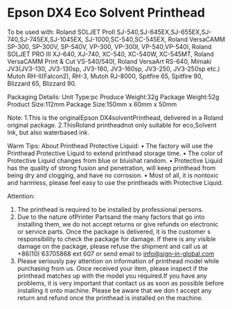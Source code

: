 # Epson DX4 Eco Solvent Printhead

To be used with:
Roland SOLJET ProII SJ-540,SJ-645EX,SJ-655EX,SJ-740,SJ-745EX,SJ-1045EX, SJ-1000,SC-540,SC-545EX,
Roland VersaCAMM SP-300, SP-300V, SP-540V, VP-300, VP-300I, VP-540,VP-540I,
Roland SOLJET PRO III XJ-640, XJ-740, XC-540, XC-540W, XC-545MT,
Roland VersaCAMM Print & Cut VS-540/540I,
Roland VersaArt RS-640,
Mimaki JV3(JV3-130, JV3-130sp, JV3-160, JV3-160sp, JV3-250, JV3-250sp etc.)
Mutoh RH-II(Falcon2), RH-3, Mutoh RJ-8000, Spitfire 65, Spitfire 90, Blizzard 65, Blizzard 90.

Packaging Details:
Unit Type:pc
Produce Weight:32g
Package Weight:52g
Product Size:112mm
Package Size:150mm x 60mm x 50mm

Note:
1.This is the originalEpson DX4solventPrinthead, delivered in a Roland original package.
2.ThisRoland printheadnot only suitable for eco,Solvent Ink, but also waterbased ink.

Warm Tips:
About Printhead Protective Liquid:
• The factory will use the Printhead Protective Liquid to extend printhead storage time.
• The color of Protective Liquid changes from blue or bluishat random.
• Protective Liquid has the quality of strong fusion and penetration, will keep printhead from being dry and clogging, and have no corrosion.
• Most of all, it is nontoxic and harmless, please feel easy to use the printheads with Protective Liquid.

Attention:
1. The printhead is required to be installed by professional persons.
2. Due to the nature ofPrinter Partsand the many factors that go into installing them, we do not accept returns or give refunds on electronic or service parts. Once the package is delivered, it is the customer s responsibility to check the package for damage. If there is any visible damage on the package, please refuse the shipment and call us at +86(10) 63705868 ext 607 or send email to info@sign-in-global.com
3. Please seriously pay attention on information of printhead model while purchasing from us. Once received your item, please inspect if the printhead matches up with the model you required.If you have any problems, it is very important that contact us as soon as possible before installing it onto machine. Please be aware that we don t accept any return and refund once the printhead is installed on the machine.

